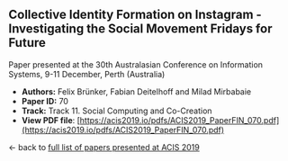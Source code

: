 ## Collective Identity Formation on Instagram - Investigating the Social Movement Fridays for Future

Paper presented at the 30th Australasian Conference on Information Systems, 9-11 December, Perth (Australia)
- **Authors:** Felix Brünker, Fabian Deitelhoff and Milad Mirbabaie
- **Paper ID:** 70
- **Track:** Track 11. Social Computing and Co-Creation
- **View PDF file**: [https://acis2019.io/pdfs/ACIS2019_PaperFIN_070.pdf](https://acis2019.io/pdfs/ACIS2019_PaperFIN_070.pdf)

&larr; back to [full list of papers presented at ACIS 2019](https://acis2019.io/)